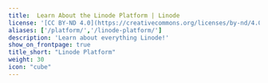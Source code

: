 ```yaml
---
title:  Learn About the Linode Platform | Linode
license: '[CC BY-ND 4.0](https://creativecommons.org/licenses/by-nd/4.0)'
aliases: ['/platform/','/linode-platform/']
description: 'Learn about everything Linode!'
show_on_frontpage: true
title_short: "Linode Platform"
weight: 30
icon: "cube"
---
```

